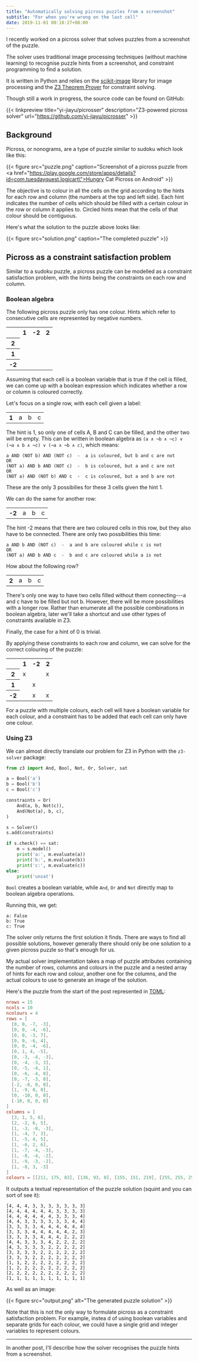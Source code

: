 ```yaml
---
title: "Automatically solving picross puzzles from a screenshot"
subtitle: "For when you're wrong on the last cell"
date: 2019-11-01 00:10:27+08:00
---
```


I recently worked on a picross solver that solves puzzles from a screenshot of
the puzzle.

The solver uses traditional image processing techniques (without machine
learning) to recognise puzzle hints from a screenshot, and constraint
programming to find a solution.

It is written in Python and relies on the
[scikit-image](https://scikit-image.org/) library for image processing and the
[Z3 Theorem Prover](https://github.com/Z3Prover/z3) for constraint solving.

Though still a work in progress, the source code can be found on GitHub:

{{< linkpreview title="yi-jiayu/picrosser"
description="Z3-powered picross solver"
url="https://github.com/yi-jiayu/picrosser" >}}

## Background

Picross, or nonograms, are a type of puzzle similar to sudoku which look like
this:

{{< figure src="puzzle.png" caption="Screenshot of a picross puzzle from <a href=\"https://play.google.com/store/apps/details?id=com.tuesdayquest.logicart\">Hungry Cat Picross</a> on Android" >}}

The objective is to colour in all the cells on the grid according to the hints
for each row and column (the numbers at the top and left side). Each hint
indicates the number of cells which should be filled with a certain colour in
the row or column it applies to. Circled hints mean that the cells of that
colour should be contiguous.

Here's what the solution to the puzzle above looks like:

{{< figure src="solution.png" caption="The completed puzzle" >}}

## Picross as a constraint satisfaction problem

Similar to a sudoku puzzle, a picross puzzle can be modelled as a constraint
satisfaction problem, with the hints being the constraints on each row and
column.

### Boolean algebra

The following picross puzzle only has one colour. Hints which refer to
consecutive cells are represented by negative numbers.

<table>
  <tr>
    <th></th>
    <th>1</th>
    <th>-2</th>
    <th>2</th>
  </tr>
  <tr>
    <th>2</td>
    <td></td>
    <td></td>
    <td></td>
  </tr>
  <tr>
    <th>1</td>
    <td></td>
    <td></td>
    <td></td>
  </tr>
  <tr>
    <th>-2</td>
    <td></td>
    <td></td>
    <td></td>
  </tr>
</table>

Assuming that each cell is a boolean variable that is true if the cell is
filled, we can come up with a boolean expression which indicates whether a row
or column is coloured correctly.

Let's focus on a single row, with each cell given a label:

<table>
  <tr>
    <th>1</th>
    <td>a</td>
    <td>b</td>
    <td>c</td>
  </tr>
</table>

The hint is 1, so only one of cells A, B and C can be filled, and the other two
will be empty. This can be written in boolean algebra as `(a ∧ ¬b ∧ ¬c) ∨ (¬a ∧
b ∧ ¬c) ∨ (¬a ∧ ¬b ∧ c)`, which means:

```
a AND (NOT b) AND (NOT c)  -  a is coloured, but b and c are not
OR
(NOT a) AND b AND (NOT c)  -  b is coloured, but a and c are not
OR
(NOT a) AND (NOT b) AND c  -  c is coloured, but a and b are not
```

These are the only 3 possibilies for these 3 cells given the hint 1.

We can do the same for another row:

<table>
  <tr>
    <th>-2</th>
    <td>a</td>
    <td>b</td>
    <td>c</td>
  </tr>
</table>

The hint -2 means that there are two coloured cells in this row, but they also
have to be connected. There are only two possibilities this time:

```
a AND b AND (NOT c)  -  a and b are coloured while c is not
OR
(NOT a) AND b AND c  -  b and c are coloured while a is not
```

How about the following row?

<table>
  <tr>
    <th>2</th>
    <td>a</td>
    <td>b</td>
    <td>c</td>
  </tr>
</table>

There's only one way to have two cells filled without them connecting---a and c
have to be filled but not b. However, there will be more possibilities with a
longer row. Rather than enumerate all the possible combinations in boolean
algebra, later we'll take a shortcut and use other types of constraints available in Z3.

Finally, the case for a hint of 0 is trivial.

By applying these constraints to each row and column, we can solve for the
correct colouring of the puzzle:

<table>
  <tr>
    <th></th>
    <th>1</th>
    <th>-2</th>
    <th>2</th>
  </tr>
  <tr>
    <th>2</td>
    <td>x</td>
    <td></td>
    <td>x</td>
  </tr>
  <tr>
    <th>1</td>
    <td></td>
    <td>x</td>
    <td></td>
  </tr>
  <tr>
    <th>-2</td>
    <td></td>
    <td>x</td>
    <td>x</td>
  </tr>
</table>

For a puzzle with multiple colours, each cell will have a boolean variable for
each colour, and a constraint has to be added that each cell can only have one colour.

### Using Z3

We can almost directly translate our problem for Z3 in Python with the `z3-solver` package:

```python
from z3 import And, Bool, Not, Or, Solver, sat

a = Bool('a')
b = Bool('b')
c = Bool('c')

constraints = Or(
    And(a, b, Not(c)),
    And(Not(a), b, c),
)

s = Solver()
s.add(constraints)

if s.check() == sat:
    m = s.model()
    print('a:', m.evaluate(a))
    print('b:', m.evaluate(b))
    print('c:', m.evaluate(c))
else:
    print('unsat')
```

`Bool` creates a boolean variable, while `And`, `Or` and `Not` directly map to
boolean algebra operations.

Running this, we get:

```
a: False
b: True
c: True
```

The solver only returns the first solution it finds. There are ways to find all
possible solutions, however generally there should only be one solution to a
given picross puzzle so that's enough for us.

My actual solver implementation takes a map of puzzle attributes containing the
number of rows, columns and colours in the puzzle and a nested array of hints
for each row and colour, another one for the columns, and the actual colours to
use to generate an image of the solution.

Here's the puzzle from the start of the post represented in
[TOML](https://github.com/toml-lang/toml):

```toml
nrows = 15
ncols = 10
ncolours = 4
rows = [
  [0, 0, -7, -3],
  [0, 0, -4, -6],
  [0, 0, -3, 7],
  [0, 0, -6, 4],
  [0, 0, -4, -6],
  [0, 1, 4, -5],
  [0, -3, -4, -3],
  [0, -4, -3, 3],
  [0, -5, -4, 1],
  [0, -6, -4, 0],
  [0, -7, -3, 0],
  [-2, -8, 0, 0],
  [1, -9, 0, 0],
  [0, -10, 0, 0],
  [-10, 0, 0, 0]
]
columns = [
  [3, 1, 5, 6],
  [2, -2, 6, 5],
  [1, -3, -8, -3],
  [1, -4, 7, 3],
  [1, -5, 4, 5],
  [1, -6, 2, 6],
  [1, -7, -4, -3],
  [1, -8, -4, -2],
  [1, -9, -3, -2],
  [1, -8, 3, -3]
]
colours = [[211, 175, 83], [136, 93, 0], [155, 151, 219], [255, 255, 255]]
```

It outputs a textual representation of the puzzle solution (squint and you can
sort of see it):

```
[4, 4, 4, 3, 3, 3, 3, 3, 3, 3]
[4, 4, 4, 4, 4, 4, 3, 3, 3, 3]
[4, 4, 4, 4, 4, 4, 3, 3, 3, 4]
[4, 4, 3, 3, 3, 3, 3, 3, 4, 4]
[3, 3, 3, 3, 4, 4, 4, 4, 4, 4]
[3, 3, 3, 4, 4, 4, 4, 4, 2, 3]
[3, 3, 3, 3, 4, 4, 4, 2, 2, 2]
[4, 4, 3, 3, 3, 4, 2, 2, 2, 2]
[4, 3, 3, 3, 3, 2, 2, 2, 2, 2]
[3, 3, 3, 3, 2, 2, 2, 2, 2, 2]
[3, 3, 3, 2, 2, 2, 2, 2, 2, 2]
[1, 1, 2, 2, 2, 2, 2, 2, 2, 2]
[1, 2, 2, 2, 2, 2, 2, 2, 2, 2]
[2, 2, 2, 2, 2, 2, 2, 2, 2, 2]
[1, 1, 1, 1, 1, 1, 1, 1, 1, 1]
```

As well as an image:

{{< figure src="output.png" alt="The generated puzzle solution" >}}


Note that this is not the only way to formulate picross as a constraint
satisfaction problem. For example, instea d of using boolean variables and
separate grids for each colour, we could have a single grid and integer
variables to represent colours.

<hr>

In another post, I'll describe how the solver recognises the puzzle hints from
a screenshot.
